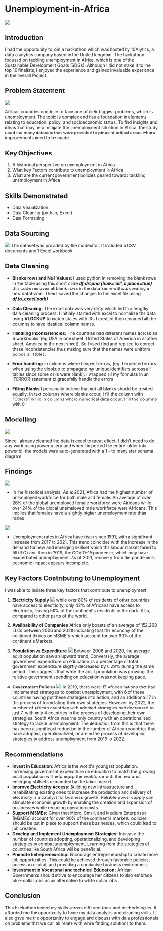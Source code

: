 # Unemployment-in-Africa
![](Introduction.png)

## Introduction

I had the opportunity to join a hackathon which was hosted by 10Alytics, a data analytics company based in the United kingdom.  The hackathon focused on tackling unemployment in Africa, which is one of the Sustainable Development Goals (SDGs). Although I did not make it to the top 10 finalists, I enjoyed the experience and gained invaluable experience in the overall Project. 

## Problem Statement

![](unemployment2.jpeg)

African countries continue to face one of their biggest problems, which is unemployment. The topic is complex and has a foundation in elements relating to education, policy, and socioeconomic status. To find insights and ideas that may help mitigate the unemployment situation in Africa, the study used the many datasets that were provided to pinpoint critical areas where improvements need to be made.

## Key Objectives
1.	A historical perspective on unemployment in Africa
2.	What key Factors contribute to unemployment in Africa
3.	What are the current government policies geared towards tackling unemployment in Africa

## Skills Demonstrated
- Data Visualization
- Data Cleaning (python, Excel)
- Data Formatting

## Data Sourcing
![](datasets.jpg)
The dataset was provided by the moderator. It included 5 CSV documents and 1 Excel workbook

## Data Cleaning
- **Blanks rows and Null Values:**  I used python in removing the blank rows in the table using this short code **_df.dropna (how='all', inplace=true)_** this code removes all blank rows in the dataframe without creating a new dataframe. Then I saved the changes to the excel file using **_df.to_excel(path)_**
  
- **Data Cleaning:** The excel data was very dirty which led to a lengthy data cleaning process. I initially started with excel to normalize the data using **VLOOKUP** to match states with IDs I created  then renamed all the columns to have identical column names.
  
- **Handling Inconsistencies:** The countries had different names across all 6 workbooks. (eg USA in one sheet, United States of America in another sheet, America in the next sheet). So I used find and replace to correct these inconsistencies thus making sure that the names were uniform across all tables.
  
- **Error handling:** in columns where I expect errors, (eg. I expected errors when using the vlookup to propagate my unique identifiers across all tables since some cells were blank). i wrapped all my formulas in an IFERROR statement to gracefully handle the errors 

- **Filling Blanks** I personally believe that not all blanks should be treated equally. In text columns where blanks occur,  I fill the column with “Others” while in columns where numerical data occur, I fill the columns with 0

## Modelling
![](model.jpg)

Since I already cleaned the data in excel to great effect, I didn’t need to do any work using power query and when I imported the entire folder into power bi, the models were auto-generated with a 1 – to many star schema diagram 

## Findings
![](unemployment1.jpg)
- In the historical analysis, As at 2021, Africa had the highest number of unemployed workforce for both male and female. An average of over 26% of the global unemployed female workforce were Africans while over 24% of the global unemployed male workforce were Africans. This implies that females have a slightly higher unemployment rate than males

![](unemployment2.jpg)

- Unemployment rates in Africa have risen since 1991, with a significant increase from 2017 to 2021. This trend coincides with the Increase in the demand for new and emerging skillset which the labour market failed to fill (ILO) and then in 2019, the COVID-19 pandemic, which may have exacerbated unemployment. As of 2021, recovery from the pandemic’s economic impact appears incomplete.

## Key Factors Contributing to Unemployment
I was able to isolate three key factors that contribute to unemployment

1. **Electricity Supply**
![](electricity.jpg)
while over 80% of residents of other countries have access to electricity, only 42% of Africans have access to electricity, leaving 58% of the continent's residents in the dark. Also, compared to other parts of the world.

2. **Availbability of Companies**
Africa only boasts of an average of 152,268 LLCs between 2006 and 2020 indicating that the economy of the continent thrives on MSME's which account for over 90% of the continent's Markets.

3. **Population vs Expenditure**
   ![](Expenditure.jpg)
Between 2006 and 2020, the average adult population saw an upward trend, Conversely, the average government expenditure on education as a percentage of total government expenditure slightly decreased by 0.29% during the same period. This suggests that while the adult population was growing, the relative government spending on education was not keeping pace.

4. **Government Policies**
![](https://github.com/eloka11222/Unemployment-in-Africa/blob/main/Government%20Policies.jpg)
In 2019, there were 17 African nations that had implemented strategies to combat unemployment, with 6 of these countries having put these strategies into action, and an additional 17 in the process of formulating their own strategies. However, by 2022, the number of African countries with adopted strategies had decreased to just 7, with only 4 countries in the process of developing their own strategies. South Africa was the only country with an operationalized strategy to tackle unemployment.
The deduction from this is that there has been a significant reduction in the number of African countries that have adopted, operationalized, or are in the process of developing strategies to address unemployment from 2019 to 2022.

## Recommendations

- **Invest in Education:** Africa is the world's youngest population. Increasing government expenditure on education to match the growing adult population will  help equip the workforce with the new and emerging skillsets demanded by the labor market.
- **Improve Electricity Access:** Building new infrastructure and rehabilitating existing ones  to increase the production and delivery of electricity is a catalyst for business growth. Reliable power supply can stimulate economic growth by enabling the creation and expansion of businesses while reducing operation costs. 
- **Support MSMEs:** Given that Micro, Small, and Medium Enterprises (MSMEs) account for over 90% of the continent’s markets, policies should be put in place to support these businesses, which could lead to job creation.
- **Develop and Implement Unemployment Strategies:** Increase the number of countries adopting, operationalizing, and developing strategies to combat unemployment. Learning from the strategies of countries like South Africa will  be beneficial.
- **Promote Entrepreneurship:** Encourage entrepreneurship to create more job opportunities. This could be achieved through favorable policies, access to capital, and providing a conducive business environment.
- **Investment in Vocational and technical Education:** African Governments should strive to encourage her citizens to also embrace blue-collar jobs as an alternative to white collar jobs

## Conclusion
This hackathon tested my skills across different tools and methodologies. It afforded me the opportunity to hone my data analysis and cleaning skills. It also gave me the opportunity to engage and discuss with data professionals on problems that we can all relate with while finding solutions to them.
